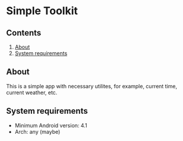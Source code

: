 # Simple Toolkit
## Contents
1. [About](#about)
2. [System requirements](#system-requirements)
## About
This is a simple app with necessary utilites, for example, current time, current weather, etc.
## System requirements
* Minimum Android version: 4.1
* Arch: any (maybe)
